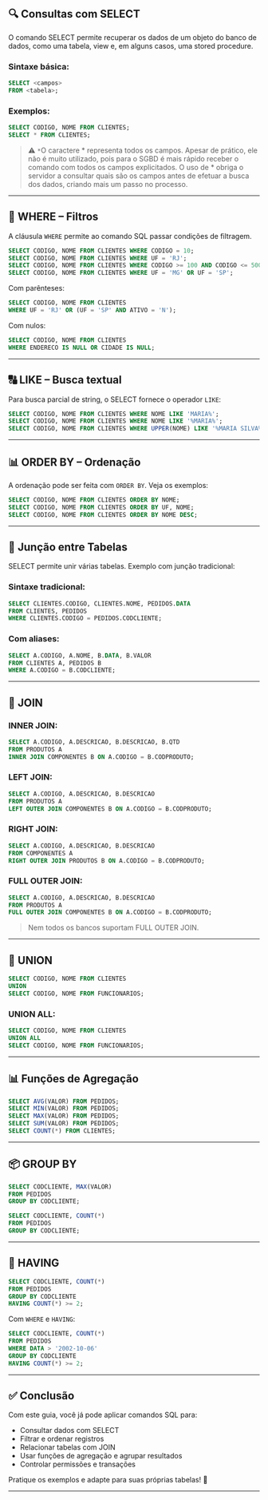 

## 🔍 Consultas com SELECT
O comando SELECT permite recuperar os dados de um objeto do banco de dados, como uma tabela, view e, em alguns casos, uma stored procedure.

### Sintaxe básica:

```sql
SELECT <campos>
FROM <tabela>;
```

### Exemplos:

```sql
SELECT CODIGO, NOME FROM CLIENTES;
SELECT * FROM CLIENTES;
```

> ⚠️ `*`O caractere * representa todos os campos. Apesar de prático, ele não é muito utilizado, pois para o SGBD é mais rápido receber o comando com todos os campos explicitados. O uso de * obriga o servidor a consultar quais são os campos antes de efetuar a busca dos dados, criando mais um passo no processo.

---

## 🎯 WHERE – Filtros
A cláusula `WHERE` permite ao comando SQL passar condições de filtragem.

```sql
SELECT CODIGO, NOME FROM CLIENTES WHERE CODIGO = 10;
SELECT CODIGO, NOME FROM CLIENTES WHERE UF = 'RJ';
SELECT CODIGO, NOME FROM CLIENTES WHERE CODIGO >= 100 AND CODIGO <= 500;
SELECT CODIGO, NOME FROM CLIENTES WHERE UF = 'MG' OR UF = 'SP';
```

Com parênteses:

```sql
SELECT CODIGO, NOME FROM CLIENTES
WHERE UF = 'RJ' OR (UF = 'SP' AND ATIVO = 'N');
```

Com nulos:

```sql
SELECT CODIGO, NOME FROM CLIENTES
WHERE ENDERECO IS NULL OR CIDADE IS NULL;
```

---

## 🔠 LIKE – Busca textual
Para busca parcial de string, o SELECT fornece o operador `LIKE`:

```sql
SELECT CODIGO, NOME FROM CLIENTES WHERE NOME LIKE 'MARIA%';
SELECT CODIGO, NOME FROM CLIENTES WHERE NOME LIKE '%MARIA%';
SELECT CODIGO, NOME FROM CLIENTES WHERE UPPER(NOME) LIKE '%MARIA SILVA%';
```

---

## 📊 ORDER BY – Ordenação
A ordenação pode ser feita com `ORDER BY`. Veja os exemplos:

```sql
SELECT CODIGO, NOME FROM CLIENTES ORDER BY NOME;
SELECT CODIGO, NOME FROM CLIENTES ORDER BY UF, NOME;
SELECT CODIGO, NOME FROM CLIENTES ORDER BY NOME DESC;
```

---

## 🔗 Junção entre Tabelas
SELECT permite unir várias tabelas. Exemplo com junção tradicional:

### Sintaxe tradicional:

```sql
SELECT CLIENTES.CODIGO, CLIENTES.NOME, PEDIDOS.DATA
FROM CLIENTES, PEDIDOS
WHERE CLIENTES.CODIGO = PEDIDOS.CODCLIENTE;
```

### Com aliases:

```sql
SELECT A.CODIGO, A.NOME, B.DATA, B.VALOR
FROM CLIENTES A, PEDIDOS B
WHERE A.CODIGO = B.CODCLIENTE;
```

---

## 🔁 JOIN

### INNER JOIN:

```sql
SELECT A.CODIGO, A.DESCRICAO, B.DESCRICAO, B.QTD
FROM PRODUTOS A
INNER JOIN COMPONENTES B ON A.CODIGO = B.CODPRODUTO;
```

### LEFT JOIN:

```sql
SELECT A.CODIGO, A.DESCRICAO, B.DESCRICAO
FROM PRODUTOS A
LEFT OUTER JOIN COMPONENTES B ON A.CODIGO = B.CODPRODUTO;
```

### RIGHT JOIN:

```sql
SELECT A.CODIGO, A.DESCRICAO, B.DESCRICAO
FROM COMPONENTES A
RIGHT OUTER JOIN PRODUTOS B ON A.CODIGO = B.CODPRODUTO;
```

### FULL OUTER JOIN:

```sql
SELECT A.CODIGO, A.DESCRICAO, B.DESCRICAO
FROM PRODUTOS A
FULL OUTER JOIN COMPONENTES B ON A.CODIGO = B.CODPRODUTO;
```

> Nem todos os bancos suportam FULL OUTER JOIN.

---

## 🔗 UNION

```sql
SELECT CODIGO, NOME FROM CLIENTES
UNION
SELECT CODIGO, NOME FROM FUNCIONARIOS;
```

### UNION ALL:

```sql
SELECT CODIGO, NOME FROM CLIENTES
UNION ALL
SELECT CODIGO, NOME FROM FUNCIONARIOS;
```

---

## 📊 Funções de Agregação

```sql
SELECT AVG(VALOR) FROM PEDIDOS;
SELECT MIN(VALOR) FROM PEDIDOS;
SELECT MAX(VALOR) FROM PEDIDOS;
SELECT SUM(VALOR) FROM PEDIDOS;
SELECT COUNT(*) FROM CLIENTES;
```

---

## 📦 GROUP BY

```sql
SELECT CODCLIENTE, MAX(VALOR)
FROM PEDIDOS
GROUP BY CODCLIENTE;
```

```sql
SELECT CODCLIENTE, COUNT(*)
FROM PEDIDOS
GROUP BY CODCLIENTE;
```

---

## 🧾 HAVING

```sql
SELECT CODCLIENTE, COUNT(*)
FROM PEDIDOS
GROUP BY CODCLIENTE
HAVING COUNT(*) >= 2;
```

Com `WHERE` e `HAVING`:

```sql
SELECT CODCLIENTE, COUNT(*)
FROM PEDIDOS
WHERE DATA > '2002-10-06'
GROUP BY CODCLIENTE
HAVING COUNT(*) >= 2;
```

---

## ✅ Conclusão

Com este guia, você já pode aplicar comandos SQL para:

- Consultar dados com SELECT
- Filtrar e ordenar registros
- Relacionar tabelas com JOIN
- Usar funções de agregação e agrupar resultados
- Controlar permissões e transações

Pratique os exemplos e adapte para suas próprias tabelas! 🚀

---


